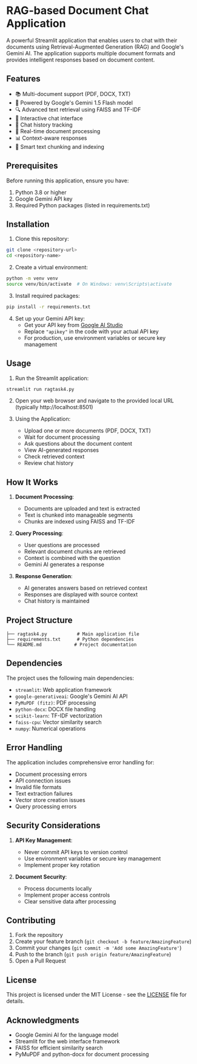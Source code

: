 # RAG-based Document Chat Application

A powerful Streamlit application that enables users to chat with their documents using Retrieval-Augmented Generation (RAG) and Google's Gemini AI. The application supports multiple document formats and provides intelligent responses based on document content.

## Features

- 📚 Multi-document support (PDF, DOCX, TXT)
- 🤖 Powered by Google's Gemini 1.5 Flash model
- 🔍 Advanced text retrieval using FAISS and TF-IDF
- 💬 Interactive chat interface
- 📝 Chat history tracking
- 🔄 Real-time document processing
- 📊 Context-aware responses
- 🎯 Smart text chunking and indexing

## Prerequisites

Before running this application, ensure you have:

1. Python 3.8 or higher
2. Google Gemini API key
3. Required Python packages (listed in requirements.txt)

## Installation

1. Clone this repository:
```bash
git clone <repository-url>
cd <repository-name>
```

2. Create a virtual environment:
```bash
python -m venv venv
source venv/bin/activate  # On Windows: venv\Scripts\activate
```

3. Install required packages:
```bash
pip install -r requirements.txt
```

4. Set up your Gemini API key:
   - Get your API key from [Google AI Studio](https://makersuite.google.com/app/apikey)
   - Replace `"apikey"` in the code with your actual API key
   - For production, use environment variables or secure key management

## Usage

1. Run the Streamlit application:
```bash
streamlit run ragtask4.py
```

2. Open your web browser and navigate to the provided local URL (typically http://localhost:8501)

3. Using the Application:
   - Upload one or more documents (PDF, DOCX, TXT)
   - Wait for document processing
   - Ask questions about the document content
   - View AI-generated responses
   - Check retrieved context
   - Review chat history

## How It Works

1. **Document Processing**:
   - Documents are uploaded and text is extracted
   - Text is chunked into manageable segments
   - Chunks are indexed using FAISS and TF-IDF

2. **Query Processing**:
   - User questions are processed
   - Relevant document chunks are retrieved
   - Context is combined with the question
   - Gemini AI generates a response

3. **Response Generation**:
   - AI generates answers based on retrieved context
   - Responses are displayed with source context
   - Chat history is maintained

## Project Structure

```
├── ragtask4.py           # Main application file
├── requirements.txt      # Python dependencies
└── README.md            # Project documentation
```

## Dependencies

The project uses the following main dependencies:
- `streamlit`: Web application framework
- `google-generativeai`: Google's Gemini AI API
- `PyMuPDF (fitz)`: PDF processing
- `python-docx`: DOCX file handling
- `scikit-learn`: TF-IDF vectorization
- `faiss-cpu`: Vector similarity search
- `numpy`: Numerical operations

## Error Handling

The application includes comprehensive error handling for:
- Document processing errors
- API connection issues
- Invalid file formats
- Text extraction failures
- Vector store creation issues
- Query processing errors

## Security Considerations

1. **API Key Management**:
   - Never commit API keys to version control
   - Use environment variables or secure key management
   - Implement proper key rotation

2. **Document Security**:
   - Process documents locally
   - Implement proper access controls
   - Clear sensitive data after processing

## Contributing

1. Fork the repository
2. Create your feature branch (`git checkout -b feature/AmazingFeature`)
3. Commit your changes (`git commit -m 'Add some AmazingFeature'`)
4. Push to the branch (`git push origin feature/AmazingFeature`)
5. Open a Pull Request

## License

This project is licensed under the MIT License - see the [LICENSE](LICENSE) file for details.

## Acknowledgments

- Google Gemini AI for the language model
- Streamlit for the web interface framework
- FAISS for efficient similarity search
- PyMuPDF and python-docx for document processing 
